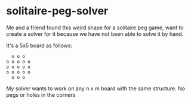 # solitaire-peg-solver
Me and a friend found this weird shape for a solitaire peg game, want to create a solver for it because we have not been able to solve it by hand.


It's a 5x5 board as follows:

```
  o o o
o o o o o
o o o o o
o o o o o
  o o o 
```


My solver wants to work on any n x m board with the same structure. No pegs or holes in the corners
